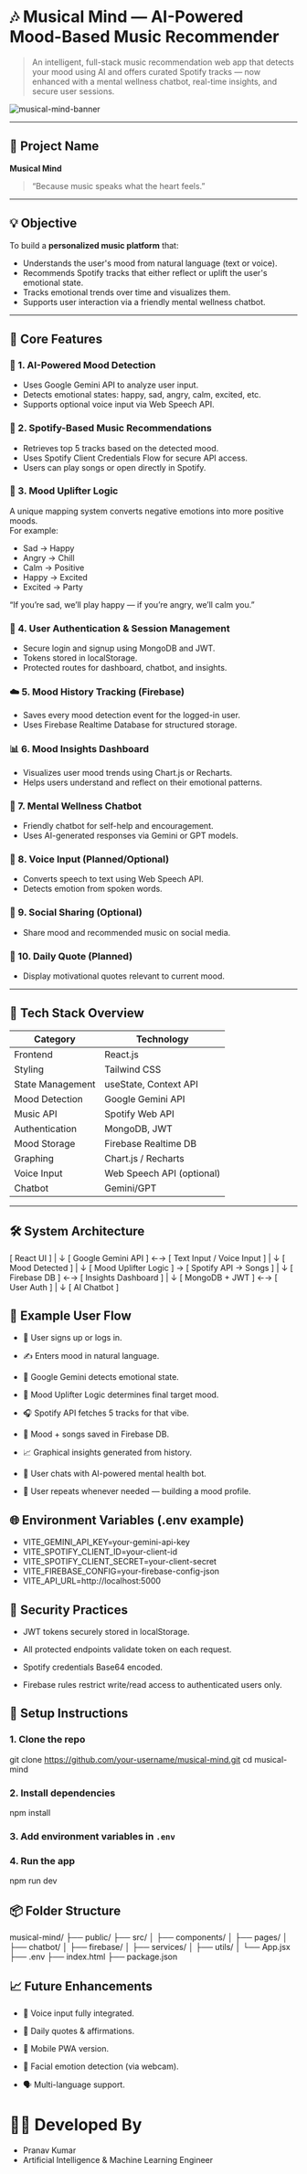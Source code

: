# 🎶 Musical Mind — AI-Powered Mood-Based Music Recommender

> An intelligent, full-stack music recommendation web app that detects your mood using AI and offers curated Spotify tracks — now enhanced with a mental wellness chatbot, real-time insights, and secure user sessions.

![musical-mind-banner](./moodify/src/assets/Screenshot%20(196).png)

---

## 📌 Project Name

**Musical Mind**  
> “Because music speaks what the heart feels.”

---

## 💡 Objective

To build a **personalized music platform** that:
- Understands the user's mood from natural language (text or voice).
- Recommends Spotify tracks that either reflect or uplift the user's emotional state.
- Tracks emotional trends over time and visualizes them.
- Supports user interaction via a friendly mental wellness chatbot.

---

## 🎯 Core Features

### 🧠 1. AI-Powered Mood Detection
- Uses Google Gemini API to analyze user input.
- Detects emotional states: happy, sad, angry, calm, excited, etc.
- Supports optional voice input via Web Speech API.

### 🎵 2. Spotify-Based Music Recommendations
- Retrieves top 5 tracks based on the detected mood.
- Uses Spotify Client Credentials Flow for secure API access.
- Users can play songs or open directly in Spotify.

### 💫 3. Mood Uplifter Logic

A unique mapping system converts negative emotions into more positive moods.  
For example:
- Sad → Happy  
- Angry → Chill  
- Calm → Positive  
- Happy → Excited  
- Excited → Party

“If you’re sad, we’ll play happy — if you’re angry, we’ll calm you.”

### 🔐 4. User Authentication & Session Management
- Secure login and signup using MongoDB and JWT.
- Tokens stored in localStorage.
- Protected routes for dashboard, chatbot, and insights.

### ☁️ 5. Mood History Tracking (Firebase)
- Saves every mood detection event for the logged-in user.
- Uses Firebase Realtime Database for structured storage.

### 📊 6. Mood Insights Dashboard
- Visualizes user mood trends using Chart.js or Recharts.
- Helps users understand and reflect on their emotional patterns.

### 🤖 7. Mental Wellness Chatbot
- Friendly chatbot for self-help and encouragement.
- Uses AI-generated responses via Gemini or GPT models.

### 🎤 8. Voice Input (Planned/Optional)
- Converts speech to text using Web Speech API.
- Detects emotion from spoken words.

### 📢 9. Social Sharing (Optional)
- Share mood and recommended music on social media.

### 📑 10. Daily Quote (Planned)
- Display motivational quotes relevant to current mood.

---

## 🔧 Tech Stack Overview

| Category               | Technology               |
|------------------------|---------------------------|
| Frontend               | React.js                 |
| Styling                | Tailwind CSS             |
| State Management       | useState, Context API    |
| Mood Detection         | Google Gemini API        |
| Music API              | Spotify Web API          |
| Authentication         | MongoDB, JWT             |
| Mood Storage           | Firebase Realtime DB     |
| Graphing               | Chart.js / Recharts      |
| Voice Input            | Web Speech API (optional)|
| Chatbot                | Gemini/GPT               |

---

## 🛠 System Architecture

[ React UI ]
     |
     ↓
[ Google Gemini API ] ←→ [ Text Input / Voice Input ]
     |
     ↓
[ Mood Detected ]
     |
     ↓
[ Mood Uplifter Logic ] → [ Spotify API → Songs ]
     |
     ↓
[ Firebase DB ] ←→ [ Insights Dashboard ]
     |
     ↓
[ MongoDB + JWT ] ←→ [ User Auth ]
     |
     ↓
[ AI Chatbot ]

## 🧪 Example User Flow

- 👤 User signs up or logs in.

- ✍️ Enters mood in natural language.

- 🤖 Google Gemini detects emotional state.

- 🔁 Mood Uplifter Logic determines final target mood.

- 🎧 Spotify API fetches 5 tracks for that vibe.

- 💾 Mood + songs saved in Firebase DB.

- 📈 Graphical insights generated from history.

- 💬 User chats with AI-powered mental health bot.

- 🔄 User repeats whenever needed — building a mood profile.

## 🌐 Environment Variables (.env example)

- VITE_GEMINI_API_KEY=your-gemini-api-key
- VITE_SPOTIFY_CLIENT_ID=your-client-id
- VITE_SPOTIFY_CLIENT_SECRET=your-client-secret
- VITE_FIREBASE_CONFIG=your-firebase-config-json
- VITE_API_URL=http://localhost:5000

## 🔐 Security Practices

- JWT tokens securely stored in localStorage.

- All protected endpoints validate token on each request.

- Spotify credentials Base64 encoded.

- Firebase rules restrict write/read access to authenticated users only.

<!-- ## 📷 UI Snapshots (Placeholders)
Dashboard	
Mood Input	
Songs List	
Insights	
Chatbot	 -->

## 🔁 Setup Instructions

### 1. Clone the repo
git clone https://github.com/your-username/musical-mind.git
cd musical-mind

### 2. Install dependencies
npm install

### 3. Add environment variables in `.env`

### 4. Run the app
npm run dev

## 📦 Folder Structure
musical-mind/
├── public/
├── src/
│   ├── components/
│   ├── pages/
│   ├── chatbot/
│   ├── firebase/
│   ├── services/
│   ├── utils/
│   └── App.jsx
├── .env
├── index.html
├── package.json


## 📈 Future Enhancements
- 🎤 Voice input fully integrated.

- 📑 Daily quotes & affirmations.

- 📱 Mobile PWA version.

- 🧠 Facial emotion detection (via webcam).

- 🗣 Multi-language support.

<!-- 📄 License
Licensed under MIT. -->

# 👨‍💻 Developed By
- Pranav Kumar
- Artificial Intelligence & Machine Learning Engineer
<!-- GitHub • LinkedIn -->

